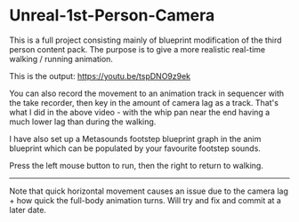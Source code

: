 # Unreal-1st-Person-Camera

This is a full project consisting mainly of blueprint modification of the third person content pack. The purpose is to give a more realistic real-time walking / running animation.

This is the output: https://youtu.be/tspDNO9z9ek

You can also record the movement to an animation track in sequencer with the take recorder, then key in the amount of camera lag as a track. That's what I did in the above video - with the whip pan near the end having a much lower lag than during the walking.

I have also set up a Metasounds footstep blueprint graph in the anim blueprint which can be populated by your favourite footstep sounds.

Press the left mouse button to run, then the right to return to walking.

--------

Note that quick horizontal movement causes an issue due to the camera lag + how quick the full-body animation turns. Will try and fix and commit at a later date.
